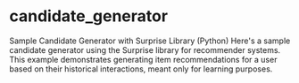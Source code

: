 # candidate_generator
Sample Candidate Generator with Surprise Library (Python)
Here's a sample candidate generator using the Surprise library for recommender systems. This example demonstrates generating item recommendations for a user based on their historical interactions, meant only for learning purposes.
